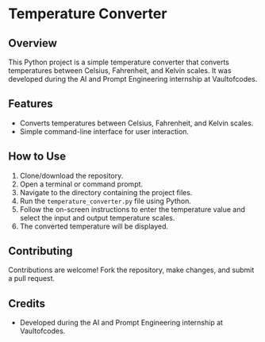 # Temperature Converter

## Overview
This Python project is a simple temperature converter that converts temperatures between Celsius, Fahrenheit, and Kelvin scales. It was developed during the AI and Prompt Engineering internship at Vaultofcodes.

## Features
- Converts temperatures between Celsius, Fahrenheit, and Kelvin scales.
- Simple command-line interface for user interaction.

## How to Use
1. Clone/download the repository.
2. Open a terminal or command prompt.
3. Navigate to the directory containing the project files.
4. Run the `temperature_converter.py` file using Python.
5. Follow the on-screen instructions to enter the temperature value and select the input and output temperature scales.
6. The converted temperature will be displayed.

## Contributing
Contributions are welcome! Fork the repository, make changes, and submit a pull request.

## Credits
- Developed during the AI and Prompt Engineering internship at Vaultofcodes.
